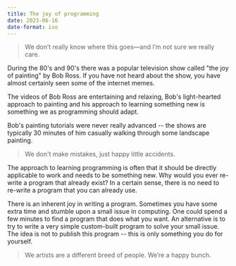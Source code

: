 ```yaml
---
title: The joy of programming
date: 2023-06-16
date-format: iso
---
```


> We don’t really know where this goes—and I’m not sure we really care.

During the 80's and 90's there was a popular television show called "the joy
of painting" by Bob Ross. If you have not heard about the show, you have almost
certainly seen some of the internet memes.

The videos of Bob Ross are entertaining and relaxing, Bob's light-hearted
approach to painting and his approach to learning something new is something
we as programming should adapt.

Bob's painting tutorials were never really advanced -- the shows are typically
30 minutes of him casually walking through some landscape painting. 

> We don't make mistakes, just happy little accidents.

The approach to learning programming is often that it should be directly
applicable to work and needs to be something new. Why would you ever re-write a
program that already exist? In a certain sense, there is no need to re-write
a program that you can already use.

There is an inherent joy in writing a program. Sometimes you have some extra
time and stumble upon a small issue in computing. One could spend a few minutes
to find a program that does what you want. An alternative is to try to write a 
very simple custom-built program to solve your small issue. The idea is not
to publish this program -- this is only something you do for yourself.

> We artists are a different breed of people. We’re a happy bunch.
